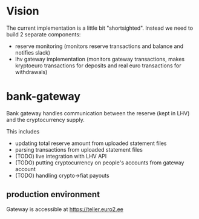 # Vision

The current implementation is a little bit "shortsighted". Instead we need to build 2 separate components:
* reserve monitoring (monitors reserve transactions and balance and notifies slack)
* lhv gateway implementation (monitors gateway transactions, makes kryptoeuro transactions for deposits and real euro transactions for withdrawals)

# bank-gateway

Bank gateway handles communication between the reserve (kept in LHV) and the cryptocurrency supply. 

This includes
* updating total reserve amount from uploaded statement files
* parsing transactions from uploaded statement files
* (TODO) live integration with LHV API
* (TODO) putting cryptocurrency on people's accounts from gateway account
* (TODO) handling crypto->fiat payouts

## production environment

Gateway is accessible at https://teller.euro2.ee
